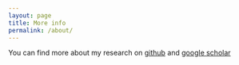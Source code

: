 ```yaml
---
layout: page
title: More info
permalink: /about/
---
```


You can find more about my research on [github](https://github.com/shiqichen17) and [google scholar](https://scholar.google.com/citations?user=4Tg7zOMAAAAJ&hl=zh-CN)

